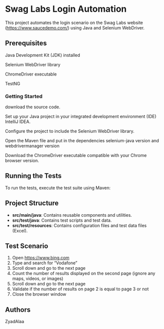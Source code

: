# Swag Labs Login Automation

This project automates the login scenario on the Swag Labs website (https://www.saucedemo.com/) using Java and Selenium WebDriver.

## Prerequisites

Java Development Kit (JDK) installed

Selenium WebDriver library

ChromeDriver executable

TestNG

### Getting Started

download the source code.

Set up your Java project in your integrated development environment (IDE)  IntelliJ IDEA.

Configure the project to include the Selenium WebDriver library.

Open the Maven file and put in the dependencies selenium-java version and webdrivermanager version

Download the ChromeDriver executable compatible with your Chrome browser version.

## Running the Tests

To run the tests, execute the test suite using Maven:
## Project Structure

- **src/main/java**: Contains reusable components and utilities.
- **src/test/java**: Contains test scripts and test data.
- **src/test/resources**: Contains configuration files and test data files (Excel).
## Test Scenario

1. Open https://www.bing.com
2. Type and search for “Vodafone”
3. Scroll down and go to the next page
4. Count the number of results displayed on the second page (ignore any maps, videos, or images)
5. Scroll down and go to the next page
6. Validate if the number of results on page 2 is equal to page 3 or not
7. Close the browser window
## Authors
ZyadAlaa
